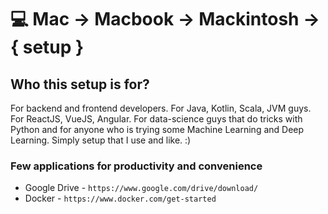 # 💻 Mac -> Macbook -> Mackintosh -> { setup }

## Who this setup is for? 
For backend and frontend developers. For Java, Kotlin, Scala, JVM guys. For ReactJS, VueJS, Angular. For data-science guys that do tricks with Python and for anyone who is trying some Machine Learning and Deep Learning. Simply setup that I use and like. :) 

### Few applications for productivity and convenience
- Google Drive - `https://www.google.com/drive/download/`
- Docker - `https://www.docker.com/get-started`
